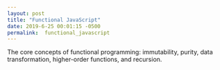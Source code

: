 ```yaml
---
layout: post
title: "Functional JavaScript"
date: 2019-6-25 00:01:15 -0500
permalink:  functional_javascript
---
```


The core concepts of functional programming: immutability, purity, data transformation, higher-order functions, and recursion.